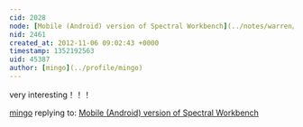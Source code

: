 ```yaml
---
cid: 2028
node: [Mobile (Android) version of Spectral Workbench](../notes/warren/6-12-2012/mobile-android-version-spectral-workbench)
nid: 2461
created_at: 2012-11-06 09:02:43 +0000
timestamp: 1352192563
uid: 45387
author: [mingo](../profile/mingo)
---
```


very interesting！！！

[mingo](../profile/mingo) replying to: [Mobile (Android) version of Spectral Workbench](../notes/warren/6-12-2012/mobile-android-version-spectral-workbench)

